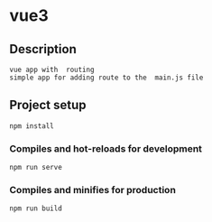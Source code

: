 # vue3
## Description
```
vue app with  routing 
simple app for adding route to the  main.js file 
```
## Project setup
```
npm install
```

### Compiles and hot-reloads for development
```
npm run serve
```

### Compiles and minifies for production
```
npm run build
```

